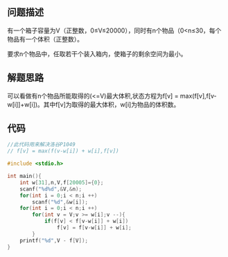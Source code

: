 ## 问题描述
有一个箱子容量为V（正整数，0≤V≤20000），同时有n个物品（0<n≤30，每个物品有一个体积（正整数）。

要求n个物品中，任取若干个装入箱内，使箱子的剩余空间为最小。

## 解题思路
可以看做有n个物品所能取得的(<=V)最大体积,状态方程为f[v] = max(f[v],f[v-w[i]]+w[i])。其中f[v]为取得的最大体积，w[i]为物品的体积数。

## 代码
```cpp
//此代码用来解决洛谷P1049
// f[v] = max(f(v-w[i]) + w[i],f[v])

#include <stdio.h>

int main(){
	int w[31],n,V,f[20005]={0};
	scanf("%d%d",&V,&n);
	for(int i = 0;i < n;i ++)
		scanf("%d",&w[i]);
	for(int i = 0;i < n;i ++)
		for(int v = V;v >= w[i];v --){
			if(f[v] < f[v-w[i]] + w[i])
				f[v] = f[v-w[i]] + w[i];
		}
	printf("%d",V - f[V]);
}
```
